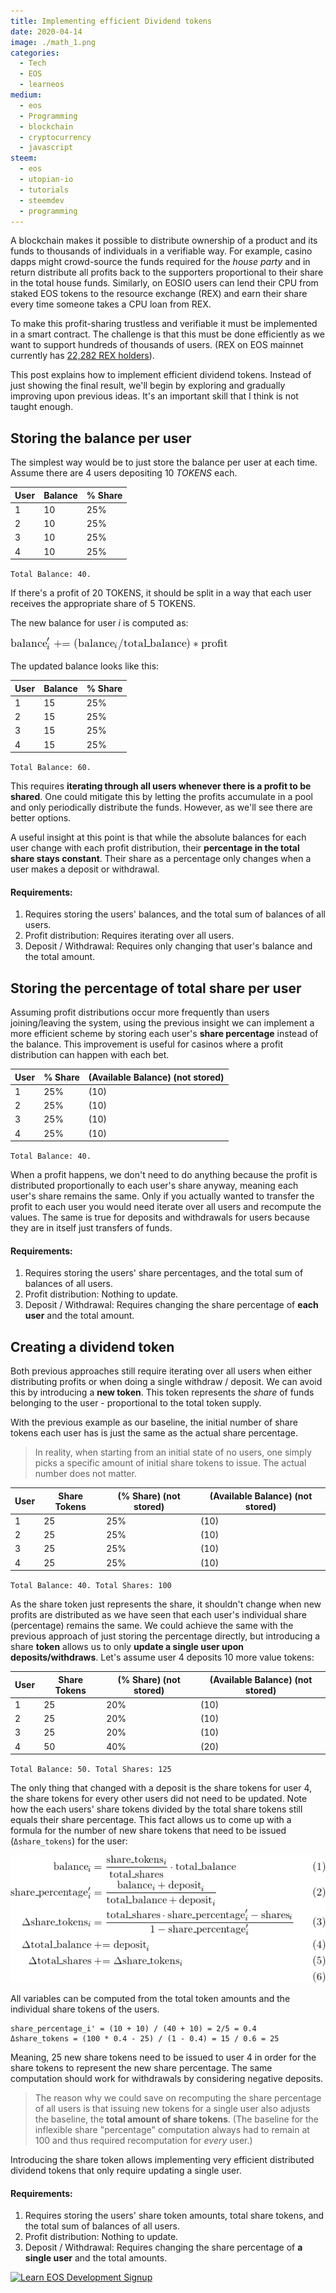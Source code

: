 ```yaml
---
title: Implementing efficient Dividend tokens
date: 2020-04-14
image: ./math_1.png
categories:
  - Tech
  - EOS
  - learneos
medium:
  - eos
  - Programming
  - blockchain
  - cryptocurrency
  - javascript
steem:
  - eos
  - utopian-io
  - tutorials
  - steemdev
  - programming
---
```


A blockchain makes it possible to distribute ownership of a product and its funds to thousands of individuals in a verifiable way.
For example, casino dapps might crowd-source the funds required for the _house party_ and in return distribute all profits back to the supporters proportional to their share in the total house funds.
Similarly, on EOSIO users can lend their CPU from staked EOS tokens to the resource exchange (REX) and earn their share every time someone takes a CPU loan from REX.

To make this profit-sharing trustless and verifiable it must be implemented in a smart contract. The challenge is that this must be done efficiently as we want to support hundreds of thousands of users. (REX on EOS mainnet currently has [22,282 REX holders](https://eosauthority.com/rex/statistics?network=eos)).

This post explains how to implement efficient dividend tokens.
Instead of just showing the final result, we'll begin by exploring and gradually improving upon previous ideas.
It's an important skill that I think is not taught enough.

## Storing the balance per user

The simplest way would be to just store the balance per user at each time.
Assume there are 4 users depositing 10 _TOKENS_ each.

| User | Balance | % Share |
| ---- | ------- | ------- |
| 1    | 10      | 25%     |
| 2    | 10      | 25%     |
| 3    | 10      | 25%     |
| 4    | 10      | 25%     |


`Total Balance: 40.`

If there's a profit of 20 TOKENS, it should be split in a way that each user receives the appropriate share of 5 TOKENS.

The new balance for user _i_ is computed as:

<!-- $$balance_i' \mathrel{+=} (balance_i / TOTAL_BALANCE) * PROFIT$$ -->

![Math](./math_1.png)

The updated balance looks like this:

| User | Balance | % Share |
| ---- | ------- | ------- |
| 1    | 15      | 25%     |
| 2    | 15      | 25%     |
| 3    | 15      | 25%     |
| 4    | 15      | 25%     |


`Total Balance: 60.`

This requires **iterating through all users whenever there is a profit to be shared**.
One could mitigate this by letting the profits accumulate in a pool and only periodically distribute the funds.
However, as we'll see there are better options.

A useful insight at this point is that while the absolute balances for each user change with each profit distribution, their **percentage in the total share stays constant**.
Their share as a percentage only changes when a user makes a deposit or withdrawal.

#### Requirements:

1. Requires storing the users' balances, and the total sum of balances of all users.
2. Profit distribution: Requires iterating over all users.
3. Deposit / Withdrawal: Requires only changing that user's balance and the total amount.

## Storing the percentage of total share per user

Assuming profit distributions occur more frequently than users joining/leaving the system, using the previous insight we can implement a more efficient scheme by storing each user's **share percentage** instead of the balance.
This improvement is useful for casinos where a profit distribution can happen with each bet.

| User | % Share | (Available Balance) (not stored) |
| ---- | ------- | -------------------------------- |
| 1    | 25%     | (10)                             |
| 2    | 25%     | (10)                             |
| 3    | 25%     | (10)                             |
| 4    | 25%     | (10)                             |

`Total Balance: 40.`

When a profit happens, we don't need to do anything because the profit is distributed proportionally to each user's share anyway, meaning each user's share remains the same.
Only if you actually wanted to transfer the profit to each user you would need iterate over all users and recompute the values.
The same is true for deposits and withdrawals for users because they are in itself just transfers of funds.

#### Requirements:

1. Requires storing the users' share percentages, and the total sum of balances of all users.
2. Profit distribution: Nothing to update.
3. Deposit / Withdrawal: Requires changing the share percentage of **each user** and the total amount.

## Creating a dividend token

Both previous approaches still require iterating over all users when either distributing profits or when doing a single withdraw / deposit.
We can avoid this by introducing a **new token**.
This token represents the _share_ of funds belonging to the user - proportional to the total token supply.

With the previous example as our baseline, the initial number of share tokens each user has is just the same as the actual share percentage.

> In reality, when starting from an initial state of no users, one simply picks a specific amount of initial share tokens to issue. The actual number does not matter.

| User | Share Tokens | (% Share) (not stored) | (Available Balance) (not stored) |
| ---- | ------------ | ---------------------- | -------------------------------- |
| 1    | 25           | 25%                    | (10)                             |
| 2    | 25           | 25%                    | (10)                             |
| 3    | 25           | 25%                    | (10)                             |
| 4    | 25           | 25%                    | (10)                             |

`Total Balance: 40. Total Shares: 100`

As the share token just represents the share, it shouldn't change when new profits are distributed as we have seen that each user's individual share (percentage) remains the same.
We could achieve the same with the previous approach of just storing the percentage directly, but introducing a share **token** allows us to only **update a single user upon deposits/withdraws**.
Let's assume user 4 deposits 10 more value tokens:

| User | Share Tokens | (% Share) (not stored) | (Available Balance) (not stored) |
| ---- | ------------ | ---------------------- | -------------------------------- |
| 1    | 25           | 20%                    | (10)                             |
| 2    | 25           | 20%                    | (10)                             |
| 3    | 25           | 20%                    | (10)                             |
| 4    | 50           | 40%                    | (20)                             |

`Total Balance: 50. Total Shares: 125`

The only thing that changed with a deposit is the share tokens for user 4, the share tokens for every other users did not need to be updated.
Note how the each users' share tokens divided by the total share tokens still equals their share percentage.
This fact allows us to come up with a formula for the number of new share tokens that need to be issued (`Δshare_tokens`) for the user:

<!--
\begin{align}
\mathrm{balance}_i &= \frac{\mathrm{share\_tokens}_i}{\mathrm{total\_shares}} \cdot \mathrm{total\_balance} \\
\mathrm{share\_percentage}_i' &= \frac{\mathrm{balance}_i + \mathrm{deposit}_i}{\mathrm{total\_balance} + \mathrm{deposit}_i} \\
\Delta \mathrm{share\_tokens}_i &= \frac{\mathrm{total\_shares} \cdot \mathrm{share\_percentage}_i' - \mathrm{shares}_i}{1-\mathrm{share\_percentage}_i'} \\
\Delta \mathrm{total\_balance} &\mathrel{+}= \mathrm{deposit}_i \\
\Delta \mathrm{total\_shares} &\mathrel{+}= \Delta \mathrm{share\_tokens}_i \\
\end{align}
-->

![Math](./math_2.png)

All variables can be computed from the total token amounts and the individual share tokens of the users.

```
share_percentage_i' = (10 + 10) / (40 + 10) = 2/5 = 0.4
Δshare_tokens = (100 * 0.4 - 25) / (1 - 0.4) = 15 / 0.6 = 25
```

Meaning, 25 new share tokens need to be issued to user 4 in order for the share tokens to represent the new share percentage.
The same computation should work for withdrawals by considering negative deposits.

> The reason why we could save on recomputing the share percentage of all users is that issuing new tokens for a single user also adjusts the baseline, the **total amount of share tokens**. (The baseline for the inflexible share "percentage" computation always had to remain at 100 and thus required recomputation for _every_ user.)

Introducing the share token allows implementing very efficient distributed dividend tokens that only require updating a single user.

#### Requirements:

1. Requires storing the users' share token amounts, total share tokens, and the total sum of balances of all users.
2. Profit distribution: Nothing to update.
3. Deposit / Withdrawal: Requires changing the share percentage of **a single user** and the total amounts.

[![Learn EOS Development Signup](https://cmichel.io/images/learneos_subscribe.png)](https://learneos.dev#modal)
